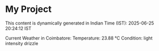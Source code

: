 # My Project

This content is dynamically generated in Indian Time (IST): 2025-06-25 20:24:12 IST


Current Weather in Coimbatore:
Temperature: 23.88 °C
Condition: light intensity drizzle
